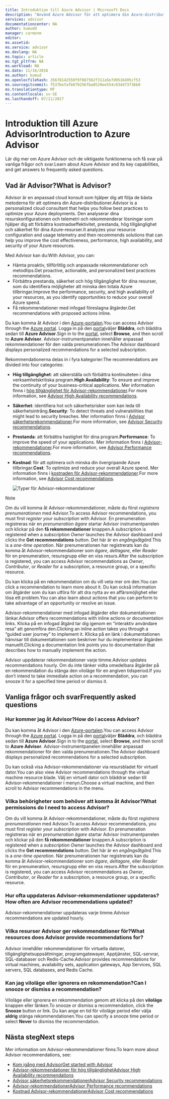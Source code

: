 ```yaml
---
title: Introduktion till Azure Advisor | Microsoft Docs
description: "Använd Azure Advisor för att optimera din Azure-distributioner."
services: advisor
documentationcenter: NA
author: kumudd
manager: carmonm
editor: 
ms.assetid: 
ms.service: advisor
ms.devlang: NA
ms.topic: article
ms.tgt_pltfrm: NA
ms.workload: NA
ms.date: 11/16/2016
ms.author: kumud
ms.openlocfilehash: 35678142550f9f887562f311a5e7d9516495cf53
ms.sourcegitcommit: f537befafb079256fba0529ee554c034d73f36b0
ms.translationtype: MT
ms.contentlocale: sv-SE
ms.lasthandoff: 07/11/2017
---
```

# <a name="introduction-to-azure-advisor"></a><span data-ttu-id="d198a-103">Introduktion till Azure Advisor</span><span class="sxs-lookup"><span data-stu-id="d198a-103">Introduction to Azure Advisor</span></span>

<span data-ttu-id="d198a-104">Lär dig mer om Azure Advisor och de viktigaste funktionerna och få svar på vanliga frågor och svar.</span><span class="sxs-lookup"><span data-stu-id="d198a-104">Learn about Azure Advisor and its key capabilities, and get answers to frequently asked questions.</span></span>

## <a name="what-is-advisor"></a><span data-ttu-id="d198a-105">Vad är Advisor?</span><span class="sxs-lookup"><span data-stu-id="d198a-105">What is Advisor?</span></span>
<span data-ttu-id="d198a-106">Advisor är en anpassad cloud konsult som hjälper dig att följa de bästa metoderna för att optimera din Azure-distributioner.</span><span class="sxs-lookup"><span data-stu-id="d198a-106">Advisor is a personalized cloud consultant that helps you follow best practices to optimize your Azure deployments.</span></span> <span data-ttu-id="d198a-107">Den analyserar dina resurskonfigurationen och telemetri och rekommenderar lösningar som hjälper dig att förbättra kostnadseffektivitet, prestanda, hög tillgänglighet och säkerhet för dina Azure-resurser.</span><span class="sxs-lookup"><span data-stu-id="d198a-107">It analyzes your resource configuration and usage telemetry and then recommends solutions that can help you improve the cost effectiveness, performance, high availability, and security of your Azure resources.</span></span>

<span data-ttu-id="d198a-108">Med Advisor kan du:</span><span class="sxs-lookup"><span data-stu-id="d198a-108">With Advisor, you can:</span></span>
* <span data-ttu-id="d198a-109">Hämta proaktiv, tillförlitlig och anpassade rekommendationer och metodtips.</span><span class="sxs-lookup"><span data-stu-id="d198a-109">Get proactive, actionable, and personalized best practices recommendations.</span></span> 
* <span data-ttu-id="d198a-110">Förbättra prestanda, säkerhet och hög tillgänglighet för dina resurser, som du identifiera möjligheter att minska den totala Azure tillbringar.</span><span class="sxs-lookup"><span data-stu-id="d198a-110">Improve the performance, security, and high availability of your resources, as you identify opportunities to reduce your overall Azure spend.</span></span>
* <span data-ttu-id="d198a-111">Få rekommendationer med infogad föreslagna åtgärder.</span><span class="sxs-lookup"><span data-stu-id="d198a-111">Get recommendations with proposed actions inline.</span></span>

<span data-ttu-id="d198a-112">Du kan komma åt Advisor i den [Azure-portalen](https://aka.ms/azureadvisordashboard).</span><span class="sxs-lookup"><span data-stu-id="d198a-112">You can access Advisor through the [Azure portal](https://aka.ms/azureadvisordashboard).</span></span> <span data-ttu-id="d198a-113">Logga in på den [portal](https://portal.azure.com)väljer **Bläddra**, och bläddra sedan till **Azure Advisor**.</span><span class="sxs-lookup"><span data-stu-id="d198a-113">Sign in to the [portal](https://portal.azure.com), select **Browse**, and then scroll to **Azure Advisor**.</span></span> <span data-ttu-id="d198a-114">Advisor-instrumentpanelen innehåller anpassad rekommendationer för den valda prenumerationen.</span><span class="sxs-lookup"><span data-stu-id="d198a-114">The Advisor dashboard displays personalized recommendations for a selected subscription.</span></span> 

<span data-ttu-id="d198a-115">Rekommendationerna delas in i fyra kategorier:</span><span class="sxs-lookup"><span data-stu-id="d198a-115">The recommendations are divided into four categories:</span></span> 

* <span data-ttu-id="d198a-116">**Hög tillgänglighet**: att säkerställa och förbättra kontinuiteten i dina verksamhetskritiska program.</span><span class="sxs-lookup"><span data-stu-id="d198a-116">**High Availability**: To ensure and improve the continuity of your business-critical applications.</span></span> <span data-ttu-id="d198a-117">Mer information finns i [hög tillgänglighet för Advisor-rekommendationer](advisor-high-availability-recommendations.md).</span><span class="sxs-lookup"><span data-stu-id="d198a-117">For more information, see [Advisor High Availability recommendations](advisor-high-availability-recommendations.md).</span></span>

* <span data-ttu-id="d198a-118">**Säkerhet**: identifiera hot och säkerhetsrisker som kan leda till säkerhetsintrång.</span><span class="sxs-lookup"><span data-stu-id="d198a-118">**Security**: To detect threats and vulnerabilities that might lead to security breaches.</span></span> <span data-ttu-id="d198a-119">Mer information finns i [Advisor säkerhetsrekommendationer](advisor-security-recommendations.md).</span><span class="sxs-lookup"><span data-stu-id="d198a-119">For more information, see [Advisor Security recommendations](advisor-security-recommendations.md).</span></span>

* <span data-ttu-id="d198a-120">**Prestanda**: att förbättra hastighet för dina program.</span><span class="sxs-lookup"><span data-stu-id="d198a-120">**Performance**: To improve the speed of your applications.</span></span> <span data-ttu-id="d198a-121">Mer information finns i [Advisor-rekommendationer](advisor-performance-recommendations.md).</span><span class="sxs-lookup"><span data-stu-id="d198a-121">For more information, see [Advisor Performance recommendations](advisor-performance-recommendations.md).</span></span>

* <span data-ttu-id="d198a-122">**Kostnad**: för att optimera och minska din övergripande Azure tillbringar.</span><span class="sxs-lookup"><span data-stu-id="d198a-122">**Cost**: To optimize and reduce your overall Azure spend.</span></span> <span data-ttu-id="d198a-123">Mer information finns i [kostnaden för Advisor-rekommendationer](advisor-cost-recommendations.md).</span><span class="sxs-lookup"><span data-stu-id="d198a-123">For more information, see [Advisor Cost recommendations](advisor-cost-recommendations.md).</span></span>

  ![Typer för Advisor-rekommendationer](./media/advisor-overview/advisor-all-tab-examples.png)

> [!NOTE]
> <span data-ttu-id="d198a-125">Om du vill komma åt Advisor-rekommendationer, måste du först *registrera prenumerationen* med Advisor.</span><span class="sxs-lookup"><span data-stu-id="d198a-125">To access Advisor recommendations, you must first *register your subscription* with Advisor.</span></span> <span data-ttu-id="d198a-126">En prenumeration registreras när en *prenumeration ägare* startar Advisor instrumentpanelen och klickar på den **få rekommendationer** knappen.</span><span class="sxs-lookup"><span data-stu-id="d198a-126">A subscription is registered when a *subscription Owner* launches the Advisor dashboard and clicks the **Get recommendations** button.</span></span> <span data-ttu-id="d198a-127">Det här är en *engångsåtgärd*.</span><span class="sxs-lookup"><span data-stu-id="d198a-127">This is a *one-time operation*.</span></span> <span data-ttu-id="d198a-128">När prenumerationen har registrerats kan du komma åt Advisor-rekommendationer som *ägare*, *deltagare*, eller *Reader* för en prenumeration, resursgrupp eller en viss resurs.</span><span class="sxs-lookup"><span data-stu-id="d198a-128">After the subscription is registered, you can access Advisor recommendations as *Owner*, *Contributor*, or *Reader* for a subscription, a resource group, or a specific resource.</span></span>

<span data-ttu-id="d198a-129">Du kan klicka på en rekommendation om du vill veta mer om den.</span><span class="sxs-lookup"><span data-stu-id="d198a-129">You can click a recommendation to learn more about it.</span></span> <span data-ttu-id="d198a-130">Du kan också information om åtgärder som du kan utföra för att dra nytta av en affärsmöjlighet eller lösa ett problem.</span><span class="sxs-lookup"><span data-stu-id="d198a-130">You can also learn about actions that you can perform to take advantage of an opportunity or resolve an issue.</span></span> 

<span data-ttu-id="d198a-131">Advisor-rekommendationer med infogad åtgärder eller dokumentationen länkar.</span><span class="sxs-lookup"><span data-stu-id="d198a-131">Advisor offers recommendations with inline actions or documentation links.</span></span> <span data-ttu-id="d198a-132">Klicka på en infogad åtgärd tar dig igenom en ”interaktiv användare resa” att genomföra den.</span><span class="sxs-lookup"><span data-stu-id="d198a-132">Clicking an inline action takes you through a “guided user journey” to implement it.</span></span> <span data-ttu-id="d198a-133">Klicka på en länk i dokumentationen hänvisar till dokumentationen som beskriver hur du implementerar åtgärden manuellt.</span><span class="sxs-lookup"><span data-stu-id="d198a-133">Clicking a documentation link points you to documentation that describes how to manually implement the action.</span></span> 

<span data-ttu-id="d198a-134">Advisor uppdaterar rekommendationer varje timme.</span><span class="sxs-lookup"><span data-stu-id="d198a-134">Advisor updates recommendations hourly.</span></span> <span data-ttu-id="d198a-135">Om du inte tänker vidta omedelbara åtgärder på en rekommendation du stänga den viloläge för en angiven tidsperiod.</span><span class="sxs-lookup"><span data-stu-id="d198a-135">If you don’t intend to take immediate action on a recommendation, you can snooze it for a specified time period or dismiss it.</span></span> 

## <a name="frequently-asked-questions"></a><span data-ttu-id="d198a-136">Vanliga frågor och svar</span><span class="sxs-lookup"><span data-stu-id="d198a-136">Frequently asked questions</span></span>

### <a name="how-do-i-access-advisor"></a><span data-ttu-id="d198a-137">Hur kommer jag åt Advisor?</span><span class="sxs-lookup"><span data-stu-id="d198a-137">How do I access Advisor?</span></span>
<span data-ttu-id="d198a-138">Du kan komma åt Advisor i den [Azure-portalen](https://aka.ms/azureadvisordashboard).</span><span class="sxs-lookup"><span data-stu-id="d198a-138">You can access Advisor through the [Azure portal](https://aka.ms/azureadvisordashboard).</span></span> <span data-ttu-id="d198a-139">Logga in på den [portal](https://portal.azure.com)väljer **Bläddra**, och bläddra sedan till **Azure Advisor**.</span><span class="sxs-lookup"><span data-stu-id="d198a-139">Sign in to the [portal](https://portal.azure.com), select **Browse**, and then scroll to **Azure Advisor**.</span></span> <span data-ttu-id="d198a-140">Advisor-instrumentpanelen innehåller anpassad rekommendationer för den valda prenumerationen.</span><span class="sxs-lookup"><span data-stu-id="d198a-140">The Advisor dashboard displays personalized recommendations for a selected subscription.</span></span> 

<span data-ttu-id="d198a-141">Du kan också visa Advisor-rekommendationer via resursbladet för virtuell dator.</span><span class="sxs-lookup"><span data-stu-id="d198a-141">You can also view Advisor recommendations through the virtual machine resource blade.</span></span> <span data-ttu-id="d198a-142">Välj en virtuell dator och bläddrar sedan till Advisor-rekommendationer i menyn.</span><span class="sxs-lookup"><span data-stu-id="d198a-142">Choose a virtual machine, and then scroll to Advisor recommendations in the menu.</span></span> 

### <a name="what-permissions-do-i-need-to-access-advisor"></a><span data-ttu-id="d198a-143">Vilka behörigheter som behöver att komma åt Advisor?</span><span class="sxs-lookup"><span data-stu-id="d198a-143">What permissions do I need to access Advisor?</span></span>

<span data-ttu-id="d198a-144">Om du vill komma åt Advisor-rekommendationer, måste du först *registrera prenumerationen* med Advisor.</span><span class="sxs-lookup"><span data-stu-id="d198a-144">To access Advisor recommendations, you must first *register your subscription* with Advisor.</span></span> <span data-ttu-id="d198a-145">En prenumeration registreras när en *prenumeration ägare* startar Advisor instrumentpanelen och klickar på den **få rekommendationer** knappen.</span><span class="sxs-lookup"><span data-stu-id="d198a-145">A subscription is registered when a *subscription Owner* launches the Advisor dashboard and clicks the **Get recommendations** button.</span></span> <span data-ttu-id="d198a-146">Det här är en *engångsåtgärd*.</span><span class="sxs-lookup"><span data-stu-id="d198a-146">This is a *one-time operation*.</span></span> <span data-ttu-id="d198a-147">När prenumerationen har registrerats kan du komma åt Advisor-rekommendationer som *ägare*, *deltagare*, eller *Reader* för en prenumeration, resursgrupp eller en viss resurs.</span><span class="sxs-lookup"><span data-stu-id="d198a-147">After the subscription is registered, you can access Advisor recommendations as *Owner*, *Contributor*, or *Reader* for a subscription, a resource group, or a specific resource.</span></span>

### <a name="how-often-are-advisor-recommendations-updated"></a><span data-ttu-id="d198a-148">Hur ofta uppdateras Advisor-rekommendationer uppdateras?</span><span class="sxs-lookup"><span data-stu-id="d198a-148">How often are Advisor recommendations updated?</span></span>

<span data-ttu-id="d198a-149">Advisor-rekommendationer uppdateras varje timme.</span><span class="sxs-lookup"><span data-stu-id="d198a-149">Advisor recommendations are updated hourly.</span></span>

### <a name="what-resources-does-advisor-provide-recommendations-for"></a><span data-ttu-id="d198a-150">Vilka resurser Advisor ger rekommendationer för?</span><span class="sxs-lookup"><span data-stu-id="d198a-150">What resources does Advisor provide recommendations for?</span></span>

<span data-ttu-id="d198a-151">Advisor innehåller rekommendationer för virtuella datorer, tillgänglighetsuppsättningar, programgatewayer, Apptjänster, SQL-servrar, SQL-databaser och Redis-Cache.</span><span class="sxs-lookup"><span data-stu-id="d198a-151">Advisor provides recommendations for virtual machines, availability sets, application gateways, App Services, SQL servers, SQL databases, and Redis Cache.</span></span>

### <a name="can-i-snooze-or-dismiss-a-recommendation"></a><span data-ttu-id="d198a-152">Kan jag viloläge eller ignorera en rekommendation?</span><span class="sxs-lookup"><span data-stu-id="d198a-152">Can I snooze or dismiss a recommendation?</span></span>

<span data-ttu-id="d198a-153">Viloläge eller ignorera en rekommendation genom att klicka på den **viloläge** knappen eller länken.</span><span class="sxs-lookup"><span data-stu-id="d198a-153">To snooze or dismiss a recommendation, click the **Snooze** button or link.</span></span> <span data-ttu-id="d198a-154">Du kan ange en tid för viloläge period eller välja **aldrig** stänga rekommendationen.</span><span class="sxs-lookup"><span data-stu-id="d198a-154">You can specify a snooze time period or select **Never** to dismiss the recommendation.</span></span>

## <a name="next-steps"></a><span data-ttu-id="d198a-155">Nästa steg</span><span class="sxs-lookup"><span data-stu-id="d198a-155">Next steps</span></span>

<span data-ttu-id="d198a-156">Mer information om Advisor-rekommendationer finns:</span><span class="sxs-lookup"><span data-stu-id="d198a-156">To learn more about Advisor recommendations, see:</span></span>

* [<span data-ttu-id="d198a-157">Kom igång med Advisor</span><span class="sxs-lookup"><span data-stu-id="d198a-157">Get started with Advisor</span></span>](advisor-get-started.md)
* [<span data-ttu-id="d198a-158">Advisor-rekommendationer för hög tillgänglighet</span><span class="sxs-lookup"><span data-stu-id="d198a-158">Advisor High Availability recommendations</span></span>](advisor-high-availability-recommendations.md)
* [<span data-ttu-id="d198a-159">Advisor säkerhetsrekommendationer</span><span class="sxs-lookup"><span data-stu-id="d198a-159">Advisor Security recommendations</span></span>](advisor-security-recommendations.md)
* [<span data-ttu-id="d198a-160">Advisor-rekommendationer</span><span class="sxs-lookup"><span data-stu-id="d198a-160">Advisor Performance recommendations</span></span>](advisor-performance-recommendations.md)
* [<span data-ttu-id="d198a-161">Kostnad Advisor-rekommendationer</span><span class="sxs-lookup"><span data-stu-id="d198a-161">Advisor Cost recommendations</span></span>](advisor-cost-recommendations.md)
